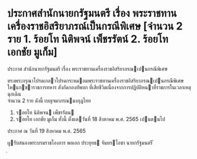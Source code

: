 
# ประกาศสำนักนายกรัฐมนตรี เรื่อง พระราชทานเครื่องราชอิสริยาภรณ์เป็นกรณีพิเศษ [จำนวน 2 ราย 1. ร้อยโท นิติพจน์ เพ็ชรรัตน์ 2. ร้อยโท เอกชัย มูเก็ม]
      
      

      
      

ประกาศ  สํานักนายกรัฐมนตรี 
เรื่อง   พระราชทานเครื่องราชอิสริยาภรณเปนกรณีพิเศษ 
 
 
ทรงพระกรุณาโปรดเกลาโปรดกระหมอมพระราชทานเครื่องราชอิสริยาภรณเปนกรณีพิเศษ   
ใหแกขาราชการทหาร  สังกัดกองทัพบก  ที่เสียชีวิตเนื่องจากการปฏิบัติหนาที่ราชการในเวลาเหตุฉุกเฉิน   
จํานวน    2  ราย  ดังนี้ 
เบญจมาภรณมงกุฎไทย 
1.  รอยโท นิติพจน  เพ็ชรรัตน 
2.  รอยโท   เอกชัย  มูเก็ม 
ทั้งนี้  ตั้งแตวันที่  18  สิงหาคม  พ.ศ.  2565  เปนตนไป 
 
 ประกาศ  ณ  วันที่  19  สิงหาคม  พ.ศ.  2565 
 
ผูรับสนองพระบรมราชโองการ 
พลเอก ประยุทธ  จันทรโอชา 
นายกรัฐมนตรี 
้
 
่
 